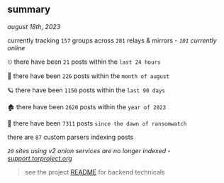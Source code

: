 
## summary
_august 18th, 2023_

currently tracking `157` groups across `281` relays & mirrors - _`101` currently online_

⏲ there have been `21` posts within the `last 24 hours`

🦈 there have been `226` posts within the `month of august`

🪐 there have been `1150` posts within the `last 90 days`

🏚 there have been `2620` posts within the `year of 2023`

🦕 there have been `7311` posts `since the dawn of ransomwatch`

there are `87` custom parsers indexing posts

_`20` sites using v2 onion services are no longer indexed - [support.torproject.org](https://support.torproject.org/onionservices/v2-deprecation/)_

> see the project [README](https://github.com/joshhighet/ransomwatch#ransomwatch--) for backend technicals
